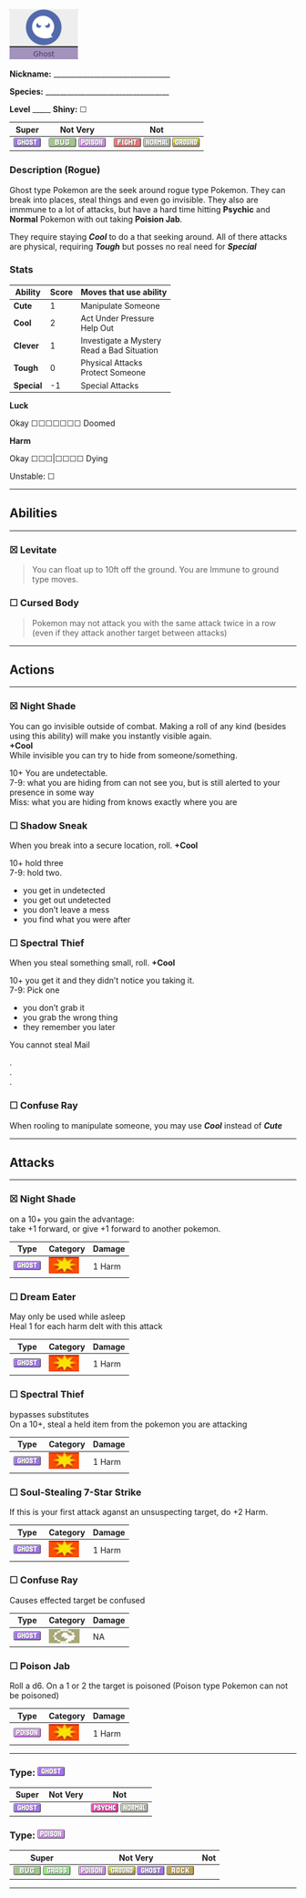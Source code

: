 ![ghost](images/ghost.png)

**Nickname:** \_\_\_\_\_\_\_\_\_\_\_\_\_\_\_\_\_\_\_\_\_\_\_\_\_\_\_\_\_\_\_\_

**Species:** \_\_\_\_\_\_\_\_\_\_\_\_\_\_\_\_\_\_\_\_\_\_\_\_\_\_\_\_\_\_\_\_\_\_

**Level** _\_\_\_\_   **Shiny:** ☐

 |   Super                      | Not Very                                                 | Not                                                           |
 |------------------------------|----------------------------------------------------------|---------------------------------------------------------------|
 |  ![](images/GhostIC_Big.webp)|  ![](images/BugIC_Big.webp) ![](images/PoisonIC_Big.webp)|  ![](images/FightingIC_Big.webp) ![](images/NormalIC_Big.webp) ![](images/GroundIC_Big.webp)|

### Description (Rogue)

Ghost type Pokemon are the seek around rogue type Pokemon. They can break into places, steal things and even go invisible. They also are immmune to a lot of attacks, but have a hard time hitting **Psychic** and **Normal** Pokemon with out taking **Poision Jab**.

They require staying ***Cool*** to do a that seeking around. All of there attacks are physical, requiring ***Tough*** but posses no real need for ***Special***

### Stats


 |      Ability                   | Score | Moves that use ability                         |
 |--------------------------------|---------|-----------------------------|
 | **Cute**  | 1 | Manipulate Someone <br/> |
 | **Cool**  | 2 | Act Under Pressure <br/> Help Out |
 | **Clever**| 1 | Investigate a Mystery <br/> Read a Bad Situation |
 | **Tough** | 0 | Physical Attacks <br/> Protect Someone |
 | **Special** | -1 | Special Attacks <br/> |

**Luck**

Okay ☐☐☐☐☐☐☐ Doomed

**Harm**

Okay ☐☐☐|☐☐☐☐ Dying

Unstable: ☐

---
## Abilities
---

### ☒ Levitate   
> You can float up to 10ft off the ground. You are Immune to ground type moves.

### ☐ Cursed Body  
> Pokemon may not attack you with the same attack twice in a row (even if they attack another target between attacks)

---
## Actions
---

### ☒ Night Shade

 You can go invisible outside of combat. Making a roll of any kind (besides using this ability) will make you instantly visible again.  
**+Cool**  
While invisible you can try to hide from someone/something.  

10+ You are undetectable.  
7-9: what you are hiding from can not see you, but is still alerted to your presence in some way  
Miss: what you are hiding from knows exactly where you are

### ☐ Shadow Sneak


When you break into a secure location,
roll. **+Cool**  

10+ hold three  
7-9: hold two.  

* you get in undetected
* you get out undetected
* you don’t leave a mess
* you find what you were after

### ☐ Spectral Thief


When you steal something small, roll. **+Cool**  

10+ you get it and they didn’t
notice you taking it.  
7-9: Pick one  

* you don’t grab it 
* you grab the wrong thing 
* they remember you later  

You cannot steal Mail

.  
.  
.  

### ☐ Confuse Ray  
When rooling to manipulate someone, you may use ***Cool*** instead of ***Cute***  

---
## Attacks
---

### ☒ Night Shade
 on a 10+ you  gain  the  advantage:  
take  +1 forward, or give +1 forward to another pokemon.

 | Type        | Category   | Damage      |
 | ----------- | ------------ | ----------- |
 | ![](images/GhostIC_Big.webp) | ![](images/physical.png)| 1 Harm|


### ☐ Dream Eater

May only be used while asleep  
Heal 1 for each harm delt with this attack

 | Type        | Category   | Damage      |
 | ----------- | ------------ | ----------- |
 | ![](images/GhostIC_Big.webp) | ![](images/physical.png)| 1 Harm |


### ☐ Spectral Thief

bypasses substitutes  
On a 10+, steal a held item from the pokemon you are attacking

 | Type        | Category   | Damage      |
 | ----------- | ------------ | ----------- |
 | ![](images/GhostIC_Big.webp) | ![](images/physical.png)| 1 Harm |


### ☐ Soul-Stealing 7-Star Strike

If this is your first attack aganst an unsuspecting target, do +2 Harm.

 | Type        | Category   | Damage      |
 | ----------- | ------------ | ----------- |
 | ![](images/GhostIC_Big.webp) | ![](images/physical.png)| 1 Harm |


### ☐ Confuse Ray

Causes effected target be confused

 | Type        | Category   | Damage      |
 | ----------- | ------------ | ----------- |
 | ![](images/GhostIC_Big.webp) | ![](images/status.png)| NA |


### ☐ Poison Jab

Roll a d6. On a 1 or 2 the target is poisoned (Poison type Pokemon can not be poisoned)

| Type        | Category   | Damage      |
 | ----------- | ------------ | ----------- |
 | ![](images/PoisonIC_Big.webp)| ![](images/physical.png)| 1 Harm |


---

### Type: ![](images/GhostIC_Big.webp)

 |   Super                      | Not Very | Not                                                          |
 |------------------------------|----------|--------------------------------------------------------------|
 |  ![](images/GhostIC_Big.webp)|          |  ![](images/PsychicIC_Big.webp) ![](images/NormalIC_Big.webp)|

### Type: ![](images/PoisonIC_Big.webp)

 |   Super                                                 | Not Very                                                                                                            | Not|
 |---------------------------------------------------------|---------------------------------------------------------------------------------------------------------------------|----|
 |  ![](images/BugIC_Big.webp) ![](images/GrassIC_Big.webp)| ![](images/PoisonIC_Big.webp) ![](images/GroundIC_Big.webp) ![](images/GhostIC_Big.webp) ![](images/RockIC_Big.webp)|    |


---

